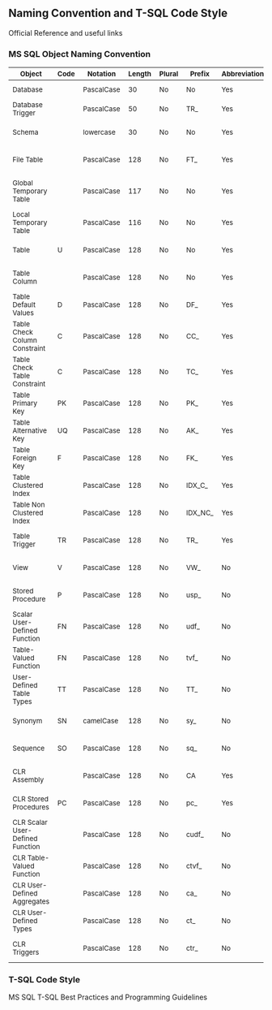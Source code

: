 ## Naming Convention and T-SQL Code Style
Official Reference and useful links

### MS SQL Object Naming Convention

| <sub>Object</sub>	| <sub>Code</sub>	| <sub>Notation</sub>	| <sub>Length</sub>	| <sub>Plural</sub>	| <sub>Prefix</sub>	| <sub>Abbreviation</sub>	| <sub>    Mask   </sub>	 | <sub>Example</sub> |
| ------ | ----- | ----- | ----- | ----- | ----- | ----- | ----- | ----- | 					
| <sub>Database</sub>	| <sub></sub>	| <sub>PascalCase</sub>	| <sub>30</sub>	| <sub>No</sub>	| <sub>No</sub>	| <sub>Yes</sub>	| <sub>[A-z]</sub>	 | <sub>MyDatabase</sub> |
| <sub>Database Trigger</sub>	| <sub></sub>	| <sub>PascalCase</sub>	| <sub>50</sub>	| <sub>No</sub>	| <sub>TR_</sub>	| <sub>Yes</sub>	| <sub>[A-z]</sub>	 | <sub>TR_CheckLogin</sub> |
| <sub>Schema</sub>	| <sub></sub>	| <sub>lowercase</sub>	| <sub>30</sub>	| <sub>No</sub>	| <sub>No</sub>	| <sub>Yes</sub>	| <sub>[A-z][0-9]</sub>	 | <sub>myschema</sub> |
| <sub>File Table</sub>	| <sub></sub>	| <sub>PascalCase</sub>	| <sub>128</sub>	| <sub>No</sub>	| <sub>FT_</sub>	| <sub>Yes</sub>	| <sub>[A-z][0-9]</sub>	 | <sub>FT_MyTable</sub> |
| <sub>Global Temporary Table</sub>	| <sub></sub>	| <sub>PascalCase</sub>	| <sub>117</sub>	| <sub>No</sub>	| <sub>No</sub>	| <sub>Yes</sub>	| <sub>##[A-z][0-9]</sub>	 | <sub>##MyTable</sub> |
| <sub>Local Temporary Table</sub>	| <sub></sub>	| <sub>PascalCase</sub>	| <sub>116</sub>	| <sub>No</sub>	| <sub>No</sub>	| <sub>Yes</sub>	| <sub>#[A-z][0-9]</sub>	 | <sub>#MyTable</sub> |
| <sub>Table</sub>	| <sub>U</sub>	| <sub>PascalCase</sub>	| <sub>128</sub>	| <sub>No</sub>	| <sub>No</sub>	| <sub>Yes</sub>	| <sub>[A-z][0-9]</sub>	 | <sub>MyTable</sub> |
| <sub>Table Column</sub>	| <sub></sub>	| <sub>PascalCase</sub>	| <sub>128</sub>	| <sub>No</sub>	| <sub>No</sub>	| <sub>Yes</sub>	| <sub>[A-z][0-9]</sub>	 | <sub>MyColumn</sub> |
| <sub>Table Default Values</sub>	| <sub>D</sub>	| <sub>PascalCase</sub>	| <sub>128</sub>	| <sub>No</sub>	| <sub>DF_</sub>	| <sub>Yes</sub>	| <sub>[A-z][0-9]</sub>	 | <sub>DF_MyTable_MyColumn</sub> |
| <sub>Table Check Column Constraint</sub>	| <sub>C</sub>	| <sub>PascalCase</sub>	| <sub>128</sub>	| <sub>No</sub>	| <sub>CС_</sub>	| <sub>Yes</sub>	| <sub>[A-z][0-9]</sub>	 | <sub>CС_MyTable_MyColumn</sub> |
| <sub>Table Check Table Constraint</sub>	| <sub>C</sub>	| <sub>PascalCase</sub>	| <sub>128</sub>	| <sub>No</sub>	| <sub>TС_</sub>	| <sub>Yes</sub>	| <sub>[A-z][0-9]</sub>	 | <sub>TС_MyTable_MyColumn_AnotherColumn</sub> |
| <sub>Table Primary Key</sub>	| <sub>PK</sub>	| <sub>PascalCase</sub>	| <sub>128</sub>	| <sub>No</sub>	| <sub>PK_</sub>	| <sub>Yes</sub>	| <sub>[A-z][0-9]</sub>	 | <sub>PK_MyTableID</sub> |
| <sub>Table Alternative Key</sub>	| <sub>UQ</sub>	| <sub>PascalCase</sub>	| <sub>128</sub>	| <sub>No</sub>	| <sub>AK_</sub>	| <sub>Yes</sub>	| <sub>[A-z][0-9]</sub>	 | <sub>AK_MyTable_MyColumn_AnotherColumn</sub> |
| <sub>Table Foreign Key</sub>	| <sub>F</sub>	| <sub>PascalCase</sub>	| <sub>128</sub>	| <sub>No</sub>	| <sub>FK_</sub>	| <sub>Yes</sub>	| <sub>[A-z][0-9]</sub>	 | <sub>FK_MyTable_ForeignTableID</sub> |
| <sub>Table Clustered Index</sub>	| <sub></sub>	| <sub>PascalCase</sub>	| <sub>128</sub>	| <sub>No</sub>	| <sub>IDX_C_</sub>	| <sub>Yes</sub>	| <sub>[A-z][0-9]</sub>	 | <sub>IDX_C_MyTable_MyColumn_AnotherColumn</sub> |
| <sub>Table Non Clustered Index</sub>	| <sub></sub>	| <sub>PascalCase</sub>	| <sub>128</sub>	| <sub>No</sub>	| <sub>IDX_NC_</sub>	| <sub>Yes</sub>	| <sub>[A-z][0-9]</sub>	 | <sub>IDX_NC_MyTable_MyColumn_AnotherColumn</sub> |
| <sub>Table Trigger</sub>	| <sub>TR</sub>	| <sub>PascalCase</sub>	| <sub>128</sub>	| <sub>No</sub>	| <sub>TR_</sub>	| <sub>Yes</sub>	| <sub>[A-z][0-9]</sub>	 | <sub>TR_MyTable_LogicalName</sub> |
| <sub>View</sub>	| <sub>V</sub>	| <sub>PascalCase</sub>	| <sub>128</sub>	| <sub>No</sub>	| <sub>VW_</sub>	| <sub>No</sub>	| <sub>[A-z][0-9]</sub>	 | <sub>VW_LogicalName</sub> |
| <sub>Stored Procedure</sub>	| <sub>P</sub>	| <sub>PascalCase</sub>	| <sub>128</sub>	| <sub>No</sub>	| <sub>usp_</sub>	| <sub>No</sub>	| <sub>[A-z][0-9]</sub>	 | <sub>usp_LogicalName</sub> |
| <sub>Scalar User-Defined Function</sub>	| <sub>FN</sub>	| <sub>PascalCase</sub>	| <sub>128</sub>	| <sub>No</sub>	| <sub>udf_</sub>	| <sub>No</sub>	| <sub>[A-z][0-9]</sub>	 | <sub>udf_FunctionLogicalName</sub> |
| <sub>Table-Valued Function</sub>	| <sub>FN</sub>	| <sub>PascalCase</sub>	| <sub>128</sub>	| <sub>No</sub>	| <sub>tvf_</sub>	| <sub>No</sub>	| <sub>[A-z][0-9]</sub>	 | <sub>tvf_FunctionLogicalName</sub> |
| <sub>User-Defined Table Types</sub>	| <sub>TT</sub>	| <sub>PascalCase</sub>	| <sub>128</sub>	| <sub>No</sub>	| <sub>TT_</sub>	| <sub>No</sub>	| <sub>[A-z][0-9]</sub>	 | <sub>TT_LogicalName</sub> |
| <sub>Synonym</sub>	| <sub>SN</sub>	| <sub>camelCase</sub>	| <sub>128</sub>	| <sub>No</sub>	| <sub>sy_</sub>	| <sub>No</sub>	| <sub>[A-z][0-9]</sub>	 | <sub>sy_logicalName</sub> |
| <sub>Sequence</sub>	| <sub>SO</sub>	| <sub>PascalCase</sub>	| <sub>128</sub>	| <sub>No</sub>	| <sub>sq_</sub>	| <sub>No</sub>	| <sub>[A-z][0-9]</sub>	 | <sub>sq_TableName</sub> |
| <sub>CLR Assembly</sub>	| <sub></sub>	| <sub>PascalCase</sub>	| <sub>128</sub>	| <sub>No</sub>	| <sub>CA</sub>	| <sub>Yes</sub>	| <sub>[A-z][0-9]</sub>	 | <sub>CALogicalName</sub> |
| <sub>CLR Stored Procedures</sub>	| <sub>PC</sub>	| <sub>PascalCase</sub>	| <sub>128</sub>	| <sub>No</sub>	| <sub>pc_</sub>	| <sub>Yes</sub>	| <sub>[A-z][0-9]</sub>	 | <sub>pc_CAName_LogicalName</sub> |
| <sub>CLR Scalar User-Defined Function</sub>	| <sub></sub>	| <sub>PascalCase</sub>	| <sub>128</sub>	| <sub>No</sub>	| <sub>cudf_</sub>	| <sub>No</sub>	| <sub>[A-z][0-9]</sub>	 | <sub>cudf_CAName_LogicalName</sub> |
| <sub>CLR Table-Valued Function</sub>	| <sub></sub>	| <sub>PascalCase</sub>	| <sub>128</sub>	| <sub>No</sub>	| <sub>ctvf_</sub>	| <sub>No</sub>	| <sub>[A-z][0-9]</sub>	 | <sub>ctvf_CAName_LogicalName</sub> |
| <sub>CLR User-Defined Aggregates</sub>	| <sub></sub>	| <sub>PascalCase</sub>	| <sub>128</sub>	| <sub>No</sub>	| <sub>ca_</sub>	| <sub>No</sub>	| <sub>[A-z][0-9]</sub>	 | <sub>ca_CAName_LogicalName</sub> |
| <sub>CLR User-Defined Types</sub>	| <sub></sub>	| <sub>PascalCase</sub>	| <sub>128</sub>	| <sub>No</sub>	| <sub>ct_</sub>	| <sub>No</sub>	| <sub>[A-z][0-9]</sub>	 | <sub>ct_CAName_LogicalName</sub> |
| <sub>CLR Triggers</sub>	| <sub></sub>	| <sub>PascalCase</sub>	| <sub>128</sub>	| <sub>No</sub>	| <sub>ctr_</sub>	| <sub>No</sub>	| <sub>[A-z][0-9]</sub>	 | <sub>ctr_CAName_LogicalName</sub> |

### T-SQL Code Style
MS SQL T-SQL Best Practices and Programming Guidelines
